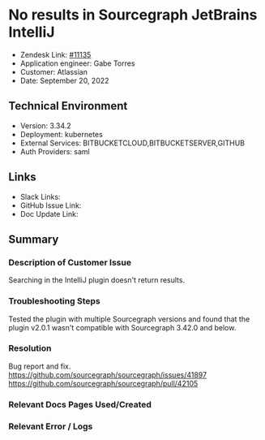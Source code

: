 
# No results in Sourcegraph JetBrains IntelliJ <!-- Ticket Title  Hint: include keywords to make it searchable -->

- Zendesk Link: [#11135](https://sourcegraph.zendesk.com/agent/tickets/11135)
- Application engineer: Gabe Torres
- Customer: Atlassian <!-- Redact if this contains personally identifying information -->
- Date: September 20, 2022

<!-- Data populated from integration, speak to Ben Gordon or Michael Bali if not working -->
<!-- During Internal team trial, fill missing data manually (we are waiting for all data to sync) -->

## Technical Environment
- Version: 3.34.2​
- Deployment: kubernetes
- External Services: BITBUCKETCLOUD,BITBUCKETSERVER,GITHUB
- Auth Providers: saml


## Links
<!-- Data for application engineer manual entry -->
- Slack Links:
- GitHub Issue Link:
- Doc Update Link:

## Summary
### Description of Customer Issue
Searching in the IntelliJ plugin doesn't return results.

### Troubleshooting Steps
Tested the plugin with multiple Sourcegraph versions and found that the plugin v2.0.1 wasn't compatible with Sourcegraph 3.42.0 and below.

### Resolution
Bug report and fix. 
https://github.com/sourcegraph/sourcegraph/issues/41897
https://github.com/sourcegraph/sourcegraph/pull/42105

### Relevant Docs Pages Used/Created

### Relevant Error / Logs
<!-- Please redact keys, tokens, and personal identifying information -->


<!-- Once complete, upload a copy to https://github.com/sourcegraph/support-tools-internal/tree/main/resolved-tickets as a .md file -->
<!-- Name the file 11135.md -->

